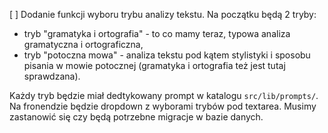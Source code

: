 [ ] Dodanie funkcji wyboru trybu analizy tekstu. Na początku będą 2 tryby:

- tryb "gramatyka i ortografia" - to co mamy teraz, typowa analiza gramatyczna i ortograficzna,
- tryb "potoczna mowa" - analiza tekstu pod kątem stylistyki i sposobu pisania w mowie potocznej (gramatyka i ortografia też jest tutaj sprawdzana).

Każdy tryb będzie miał dedtykowany prompt w katalogu `src/lib/prompts/`. Na fronendzie będzie dropdown z wyborami trybów pod textarea. Musimy zastanowić się czy będą potrzebne migracje w bazie danych.
